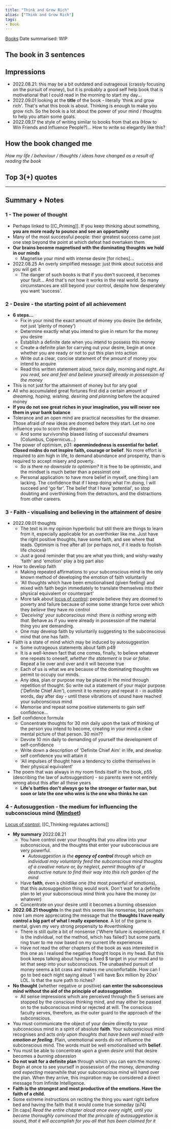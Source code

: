 ```yaml
---
title: "Think and Grow Rich"
alias: ["Think and Grow Rich"]
tags:
- Book
---
```

[Books](notes/Books.md)
Date summarised: WIP
## The book in 3 sentences
## Impressions
- 2022.08.21: this may be a bit outdated and outrageous (crassly focusing on the pursuit of money), but it is probably a good self help book that is motivational that I could read in the morning to start my day... 
- 2022.09.01 looking at the **title** of the book - literally 'think and grow rich'. That's what this book is about. Thinking is enough to make you grow rich. So the book is a lot about the power of your mind / thoughts to help you attain some goals. 
- 2022.09.17 the style of writing similar to books from that era (How to Win Friends and Influence People?)... How to write so elegantly like this? 
## How the book changed me
*How my life / behaviour / thoughts / ideas have changed as a result of reading the book*

## Top 3(+) quotes

---
## Summary + Notes
### 1 - The power of thought
- Perhaps linked to [[C_Priming]]. If you keep thinking about something, **you are more ready to pounce and see an opportunity** 
- Many of the most successful people: their greatest success came just one step beyond the point at which defeat had overtaken them
- **Our brains become magnetised with the dominating thoughts we hold in our minds**
	- Magnetise your mind with intense desire [for riches]... 
- 2022.08.25 An overly simplified message: just think about success and you will get it 
	- The danger of such books is that if you don't succeed, it becomes your fault... And that's not how it works in the real world. So many circumstances are still beyond your control, despite how desperately you want 'success'.

### 2 - Desire - the starting point of all achievement 
- **6 steps...**
	- Fix in your mind the exact amount of money you desire (be definite, not just 'plenty of money')
	- Determine exactly what you intend to give in return for the money you desire 
	- Establish a definite date when you intend to possess this money 
	- Create a definite plan for carrying out your desire, begin at once whether you are ready or not to put this plan into action 
	- Write out a clear, concise statement of the amount of money you intend to acquire 
	- Read this written statement aloud, twice daily, morning and night. *As you read, see and feel and believe yourself already in possession of the money* 
- This is not just for the attainment of money but for any goal 
- All who accumulated great fortunes first did a certain amount of *dreaming, hoping, wishing, desiring and planning* before the acquired money 
- **If you do not see great riches in your imagination, you will never see them in your bank balance**
- Tolerance and an open mind are practical necessities for the dreamer. Those afraid of new ideas are doomed before they start. Let no one influence you to scorn the dreamer. 
	- And some survivorship biased listing of successful dreamers (Columbus, Copernicus...)
- The power of optimism, p31: **openmindedness is essential for belief. Closed midns do not inspire faith, courage or belief**. No more effort is required to aim high in life, to demand abundance and prosperity, than is required to accept misery and poverty. 
	- *So is there no downside to optimism?* It is free to be optimistic, and the mindset is much better than a pessimst one
	- Personal application: to have more belief in myself,  one thing I am lacking. The confidence that if I keep doing what I'm doing, I will succeed and 'go far'. The belief that I have 'potential', so stop doubting and overthinking from the detractors, and the distractions from other careers.

### 3 - Faith - visualising and believing in the attainment of desire
- 2022.09.01 thoughts 
	- The text is in my opinion hyperbolic but still there are things to learn from it, especially applicable for an overthinker like me. Just have the right positive thoughts, have some faith, and see where that leads. Optimism is free after all (or perhaps not, if it leads to foolish life choices)
	- Just a good reminder that you are what you think, and wishy-washy 'faith' and 'emotion' play a big part also
- How to develop faith 
	- Making repeated affirmations to your subconscious mind is the only known method of developing the emotion of faith voluntarily 
	- 'All thoughts which have been emotionalised (given feeling) and mixed with faith begin immediately to translate themselves into their physical equivalent or counterpart'
	- More talk about [locus of control](notes/C_Locus%20of%20control.md): people believe they are doomed to poverty and failure because of some some strange force over which they *believe* they have no control 
	- *'Deceiving' your subconscious mind: there is nothing wrong with that*. Behave as if you were already in possession of the material thing you are demanding. 
	- One may develop faith by voluntarily suggesting to the subconscious mind that one has faith. 
- Faith is a state of mind which may be induced by autosuggestion
	- Some outrageous statements about faith p49
	- It is a well-known fact that one comes, finally, to believe whatever one repeats to oneself, *whether the statement is true or false*. Repeat a lie over and over and it will become true 
	- Each of us is what we are because of the dominating thoughts we permit to occupy our minds. 
	- Any idea, plan or purpose may be placed in the mind through repetition of thought. So write out a statement of your major purpose ('Definite Chief Aim'), commit it to memory and repeat it - in audible words, day after day - until these vibrations of sound have reached your subconscious mind 
	- Memorise and repeat some positive statements to gain self confidence...
- Self confidence formula 
	- Concentrate thoughts for 30 min daily upon the task of thinking of the person you intend to become, creating in your mind a clear mental picture of that person. 30 min??
	- Devote 10 min daily to demanding of yourself the development of self-confidence 
	- Write down a description of 'Definite Chief Aim' in life, and develop self confidence you will attain it
	- 'All impulses of thought have a tendency to clothe themselves in their physical equivalent'
- The poem that was always in my room finds itself in the book, p55 (describing the law of autosuggestion) - so parents were not entirely wrong about this after all these years 
	- **Life's battles don't always go to the stronger or faster man, but soon or late the one who wins is the one who thinks he can**



### 4 - Autosuggestion - the medium for influencing the subconscious mind ([Mindset](notes/C_Mindset.md))
[Locus of control](notes/C_Locus%20of%20control.md), [[C_Thinking regulates actions]]
- **My summary** 2022.08.21
	- You have control over your thoughts that you allow into your subconscious, and the thoughts that enter your subconscious are very powerful.
		- *Autosuggestion is the **agency of control** through which an individual may voluntarily feed the subconscious mind thoughts of a creative nature or, by neglect, permit thoughts of a destructive nature to find their way into this rich garden of the mind*
	- Have **faith**, even a childlike one (the most powerful of emotions), that this autosuggestion thing would work. Don't wait for a definite plan to let your subconscious mind think you have the money (or whatever)
	- Concentrate on your desire until it becomes a burning obsession
- **2022.08.21 thoughts** In the past this seems like nonsense, but perhaps now I am more appreciating the message that the **thoughts I have really control a big part of what I really experience**. A lot of the game is mental, given my very strong propensity to #overthinking
	- There is still quite a bit of nonsense ('Where failure is experienced, it is the individual, not the method, which has failed') but some parts ring truer to me now based on my current life experiences 
	- Have not read the other chapters of the book as was interested in this one as I realised the negative thought loops in my head. But this book keeps talking about having a fixed $ target in your mind and to let that seep into your subconscious. The unabashed pursuit of money seems a bit crass and makes me uncomfortable. How can I go to bed each night saying aloud 'I will have $xx million by 20xx' LOL. Is that the sure path to riches? 
- **No thought** (whether negative or positive) **can enter the subconscious mind without the aid of the principle of autosuggestion**
	 - All sense impressions which are perceived through the 5 senses are stopped by the *conscious* thinking mind, and may either be passed on to the subconscious mind or rejected at will. The conscious faculty serves, therefore, as the outer guard to the approach of the subconscious. 
- You must communicate the object of your desire directly to your subconscious mind in a spirit of absolute **faith**. Your subconscious mind recognises and acts *only upon thoughts that have been well mixed with **emotion or feeling***. Plain, unemotional words do *not* influence the subconscious mind. The words must be well emotionalised with **belief**. 
- You must be able to concentrate upon a given *desire* until that desire becomes a *burning obsession*
- **Do not wait for a definite plan** through which you can earn the money. Begin at once to see yourself in possession of the money, *demanding and expecting* meanwhile that your subconscious mind will hand over the plan. When they arrive, this inspiration may be considered a direct message from Infinite Intelligence. 
- **Faith is the strongest and most productive of the emotions. Have the faith of a child.**
- Some extreme instructions on reciting the thing you want right before bed and having the faith that it would come true someday (p74)
- [In caps] *Read the entire chapter aloud once every night, until you become thoroughly convinced that the principle of autosuggestion is sound, that it will accomplish for you all that has been claimed for it*

